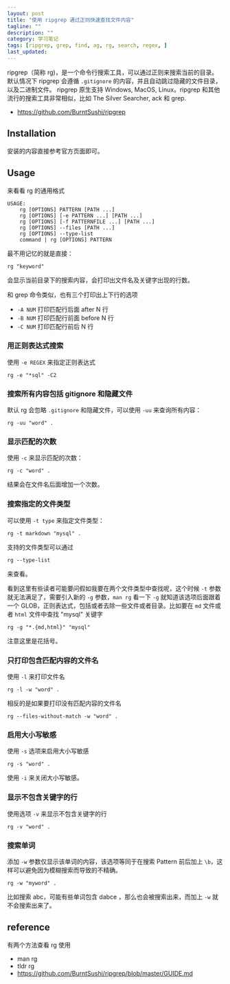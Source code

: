 ```yaml
---
layout: post
title: "使用 ripgrep 通过正则快速查找文件内容"
tagline: ""
description: ""
category: 学习笔记
tags: [ripgrep, grep, find, ag, rg, search, regex, ]
last_updated:
---
```


ripgrep（简称 rg)，是一个命令行搜索工具，可以通过正则来搜索当前的目录。默认情况下 ripgrep 会遵循 `.gitignore` 的内容，并且自动跳过隐藏的文件目录，以及二进制文件。 ripgrep 原生支持 Windows, MacOS, Linux。ripgrep 和其他流行的搜索工具非常相似，比如 The Silver Searcher, ack 和 grep.

- <https://github.com/BurntSushi/ripgrep>

## Installation
安装的内容直接参考官方页面即可。


## Usage
来看看 rg 的通用格式

	USAGE:
		rg [OPTIONS] PATTERN [PATH ...]
		rg [OPTIONS] [-e PATTERN ...] [PATH ...]
		rg [OPTIONS] [-f PATTERNFILE ...] [PATH ...]
		rg [OPTIONS] --files [PATH ...]
		rg [OPTIONS] --type-list
		command | rg [OPTIONS] PATTERN

最不用记忆的就是直接：

	rg "keyword"

会显示当前目录下的搜索内容，会打印出文件名及关键字出现的行数。

和 grep 命令类似，也有三个打印出上下行的选项

- `-A NUM` 打印匹配行后面 after N 行
- `-B NUM` 打印匹配行前面 before N 行
- `-C NUM` 打印匹配行前后 N 行

### 用正则表达式搜索
使用 `-e REGEX` 来指定正则表达式

	rg -e "*sql" -C2

### 搜索所有内容包括 gitignore 和隐藏文件
默认 rg 会忽略 `.gitignore` 和隐藏文件，可以使用 `-uu` 来查询所有内容：

	rg -uu "word" .

### 显示匹配的次数
使用 `-c` 来显示匹配的次数：

	rg -c "word" .

结果会在文件名后面增加一个次数。

### 搜索指定的文件类型
可以使用 `-t type` 来指定文件类型：

	rg -t markdown "mysql" .

支持的文件类型可以通过

	rg --type-list

来查看。

看到这里有些读者可能要问假如我要在两个文件类型中查找呢，这个时候 `-t` 参数就无法满足了，需要引入新的 `-g` 参数，`man rg` 看一下 `-g` 就知道该选项后面跟着一个 GLOB，正则表达式，包括或者去除一些文件或者目录。比如要在 `md` 文件或者 `html` 文件中查找 "mysql" 关键字

	rg -g "*.{md,html}" "mysql"

注意这里是花括号。

### 只打印包含匹配内容的文件名

使用 `-l` 来打印文件名

	rg -l -w "word" .

相反的是如果要打印没有匹配内容的文件名

	rg --files-without-match -w "word" .

### 启用大小写敏感
使用 `-s` 选项来启用大小写敏感

	rg -s "word" .

使用 `-i` 来关闭大小写敏感。

### 显示不包含关键字的行
使用选项 `-v` 来显示不包含关键字的行

	rg -v "word" .

### 搜索单词

添加 `-w` 参数仅显示该单词的内容，该选项等同于在搜索 Pattern 前后加上 `\b`，这样可以避免因为模糊搜索而导致的不精确。

	rg -w "myword" .

比如搜索 abc，可能有些单词包含 dabce ，那么也会被搜索出来，而加上 `-w` 就不会搜索出来了。

## reference

有两个方法查看 rg 使用

- man rg
- tldr rg
- <https://github.com/BurntSushi/ripgrep/blob/master/GUIDE.md>
